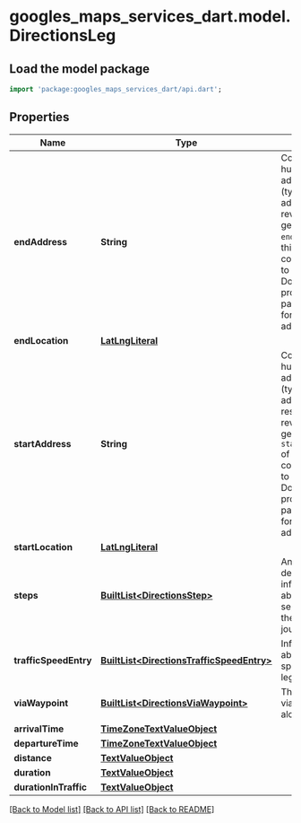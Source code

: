 # googles_maps_services_dart.model.DirectionsLeg

## Load the model package
```dart
import 'package:googles_maps_services_dart/api.dart';
```

## Properties
Name | Type | Description | Notes
------------ | ------------- | ------------- | -------------
**endAddress** | **String** | Contains the human-readable address (typically a street address) from reverse geocoding the `end_location` of this leg. This content is meant to be read as-is. Do not programmatically parse the formatted address. | 
**endLocation** | [**LatLngLiteral**](LatLngLiteral.md) |  | 
**startAddress** | **String** | Contains the human-readable address (typically a street address) resulting from reverse geocoding the `start_location` of this leg. This content is meant to be read as-is. Do not programmatically parse the formatted address. | 
**startLocation** | [**LatLngLiteral**](LatLngLiteral.md) |  | 
**steps** | [**BuiltList&lt;DirectionsStep&gt;**](DirectionsStep.md) | An array of steps denoting information about each separate step of the leg of the journey. | 
**trafficSpeedEntry** | [**BuiltList&lt;DirectionsTrafficSpeedEntry&gt;**](DirectionsTrafficSpeedEntry.md) | Information about traffic speed along the leg. | 
**viaWaypoint** | [**BuiltList&lt;DirectionsViaWaypoint&gt;**](DirectionsViaWaypoint.md) | The locations of via waypoints along this leg. | 
**arrivalTime** | [**TimeZoneTextValueObject**](TimeZoneTextValueObject.md) |  | [optional] 
**departureTime** | [**TimeZoneTextValueObject**](TimeZoneTextValueObject.md) |  | [optional] 
**distance** | [**TextValueObject**](TextValueObject.md) |  | [optional] 
**duration** | [**TextValueObject**](TextValueObject.md) |  | [optional] 
**durationInTraffic** | [**TextValueObject**](TextValueObject.md) |  | [optional] 

[[Back to Model list]](../README.md#documentation-for-models) [[Back to API list]](../README.md#documentation-for-api-endpoints) [[Back to README]](../README.md)


